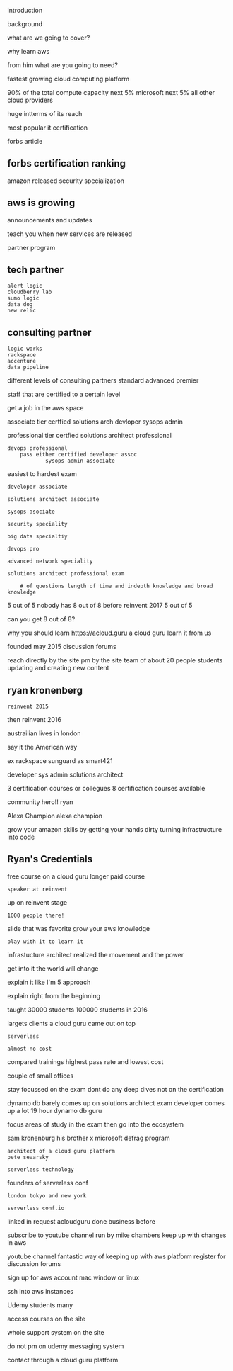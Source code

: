 introduction 

background

what are we going to cover?

why learn aws 

from him
what are you going to need?

fastest growing cloud computing platform

90% of the total compute capacity
    next 5% microsoft
    next 5% all other cloud providers

huge intterms of its reach

most popular it certification

forbs article

forbs certification ranking
------------------------------
amazon released security specialization

aws is growing
------------------------------
announcements and updates 

teach you when new services are released

partner program

tech partner
------------------------------
	alert logic
	cloudberry lab
	sumo logic
	data dog
	new relic

consulting partner
------------------------------
	logic works
	rackspace
	accenture
	data pipeline

different levels of consulting partners
    standard
    advanced
    premier

staff that are certified to a certain level

get a job in the aws space

associate tier
certfied solutions arch
	devloper
	sysops admin

professional tier
	certfied solutions architect professional
	
	devops professional
		pass either certified developer assoc
				sysops admin associate

easiest to hardest exam

	developer associate

	solutions architect associate
	
	sysops asociate
	
	security speciality

	big data specialtiy

	devops pro	

	advanced network speciality

	solutions architect professional exam

		# of questions length of time and indepth knowledge and broad knowledge

5 out of 5
	nobody has 8 out of 8
    before reinvent 2017
    5 out of 5

can you get 8 out of 8?

why you should learn 
    https://acloud.guru
	a cloud guru
	learn it from us

founded may 2015
	discussion forums

reach directly by the site pm by the site
	team of about 20 people
	students
	updating and creating new content


ryan kronenberg
------------------------------
	reinvent 2015

then reinvent 2016

austrailian lives in london

say it the American way

ex rackspace sunguard as smart421

developer sys admin solutions architect

3 certification courses
	or collegues
8 certification courses available

community hero!!
	ryan

Alexa Champion
    alexa champion

grow your amazon skills by getting your hands dirty
turning infrastructure into code

Ryan's Credentials
------------------------------

free course on a cloud guru
	longer paid course 

	speaker at reinvent

up on reinvent stage

	1000 people there!
slide that was favorite 
	grow your aws knowledge
	
	play with it to learn it 

infrastucture architect
	realized the movement
	and the power

get into it the world will change

explain it like I'm 5 approach

explain right from the beginning

taught 30000 students 100000 students in 2016

largets clients
    a cloud guru came out on top

    serverless 

    almost no cost

compared trainings highest pass rate and lowest cost


couple of small offices

stay focussed on the exam
	dont do any deep dives not on the certification

dynamo db barely comes up on solutions architect exam
    developer comes up a lot
19 hour dynamo db guru

focus areas of study in the exam then go into the ecosystem

sam kronenburg his brother
    x microsoft
    defrag program

	architect of a cloud guru platform
    pete sevarsky

	serverless technology

founders of serverless conf

	london tokyo and new york

    serverless conf.io

linked in request
    acloudguru
    done business before

subscribe to youtube channel
    run by mike chambers
    keep up with changes in aws
    
youtube channel
    fantastic way of keeping up with aws platform
register for discussion forums

sign up for aws account 
	mac window or linux

ssh into aws instances

Udemy students many 

access courses on the site

whole support system on the site

do not pm on udemy messaging system

contact through a cloud guru platform


